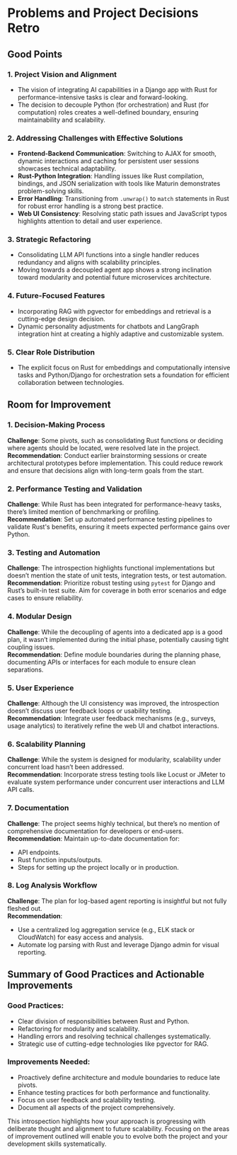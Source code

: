 # Problems and Project Decisions Retro

## Good Points

### 1. Project Vision and Alignment
- The vision of integrating AI capabilities in a Django app with Rust for performance-intensive tasks is clear and forward-looking.
- The decision to decouple Python (for orchestration) and Rust (for computation) roles creates a well-defined boundary, ensuring maintainability and scalability.

### 2. Addressing Challenges with Effective Solutions
- **Frontend-Backend Communication**: Switching to AJAX for smooth, dynamic interactions and caching for persistent user sessions showcases technical adaptability.
- **Rust-Python Integration**: Handling issues like Rust compilation, bindings, and JSON serialization with tools like Maturin demonstrates problem-solving skills.
- **Error Handling**: Transitioning from `.unwrap()` to `match` statements in Rust for robust error handling is a strong best practice.
- **Web UI Consistency**: Resolving static path issues and JavaScript typos highlights attention to detail and user experience.

### 3. Strategic Refactoring
- Consolidating LLM API functions into a single handler reduces redundancy and aligns with scalability principles.
- Moving towards a decoupled agent app shows a strong inclination toward modularity and potential future microservices architecture.

### 4. Future-Focused Features
- Incorporating RAG with pgvector for embeddings and retrieval is a cutting-edge design decision.
- Dynamic personality adjustments for chatbots and LangGraph integration hint at creating a highly adaptive and customizable system.

### 5. Clear Role Distribution
- The explicit focus on Rust for embeddings and computationally intensive tasks and Python/Django for orchestration sets a foundation for efficient collaboration between technologies.

## Room for Improvement

### 1. Decision-Making Process
**Challenge**: Some pivots, such as consolidating Rust functions or deciding where agents should be located, were resolved late in the project.  
**Recommendation**: Conduct earlier brainstorming sessions or create architectural prototypes before implementation. This could reduce rework and ensure that decisions align with long-term goals from the start.

### 2. Performance Testing and Validation
**Challenge**: While Rust has been integrated for performance-heavy tasks, there’s limited mention of benchmarking or profiling.  
**Recommendation**: Set up automated performance testing pipelines to validate Rust's benefits, ensuring it meets expected performance gains over Python.

### 3. Testing and Automation
**Challenge**: The introspection highlights functional implementations but doesn’t mention the state of unit tests, integration tests, or test automation.  
**Recommendation**: Prioritize robust testing using `pytest` for Django and Rust’s built-in test suite. Aim for coverage in both error scenarios and edge cases to ensure reliability.

### 4. Modular Design
**Challenge**: While the decoupling of agents into a dedicated app is a good plan, it wasn’t implemented during the initial phase, potentially causing tight coupling issues.  
**Recommendation**: Define module boundaries during the planning phase, documenting APIs or interfaces for each module to ensure clean separations.

### 5. User Experience
**Challenge**: Although the UI consistency was improved, the introspection doesn’t discuss user feedback loops or usability testing.  
**Recommendation**: Integrate user feedback mechanisms (e.g., surveys, usage analytics) to iteratively refine the web UI and chatbot interactions.

### 6. Scalability Planning
**Challenge**: While the system is designed for modularity, scalability under concurrent load hasn’t been addressed.  
**Recommendation**: Incorporate stress testing tools like Locust or JMeter to evaluate system performance under concurrent user interactions and LLM API calls.

### 7. Documentation
**Challenge**: The project seems highly technical, but there’s no mention of comprehensive documentation for developers or end-users.  
**Recommendation**: Maintain up-to-date documentation for:
- API endpoints.
- Rust function inputs/outputs.
- Steps for setting up the project locally or in production.

### 8. Log Analysis Workflow
**Challenge**: The plan for log-based agent reporting is insightful but not fully fleshed out.  
**Recommendation**:
- Use a centralized log aggregation service (e.g., ELK stack or CloudWatch) for easy access and analysis.
- Automate log parsing with Rust and leverage Django admin for visual reporting.

## Summary of Good Practices and Actionable Improvements

### Good Practices:
- Clear division of responsibilities between Rust and Python.
- Refactoring for modularity and scalability.
- Handling errors and resolving technical challenges systematically.
- Strategic use of cutting-edge technologies like pgvector for RAG.

### Improvements Needed:
- Proactively define architecture and module boundaries to reduce late pivots.
- Enhance testing practices for both performance and functionality.
- Focus on user feedback and scalability testing.
- Document all aspects of the project comprehensively.

This introspection highlights how your approach is progressing with deliberate thought and alignment to future scalability. Focusing on the areas of improvement outlined will enable you to evolve both the project and your development skills systematically.

